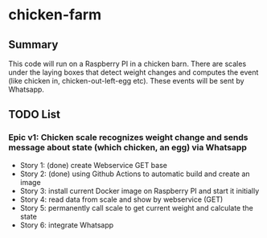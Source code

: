 # chicken-farm

## Summary

This code will run on a Raspberry PI in a chicken barn. There are scales under the laying boxes that detect weight changes and computes the event (like chicken in, chicken-out-left-egg etc). These events will be sent by Whatsapp.

## TODO List

### Epic v1: Chicken scale recognizes weight change and sends message about state (which chicken, an egg) via Whatsapp

* Story 1: (done) create Webservice GET base
* Story 2: (done) using Github Actions to automatic build and create an image
* Story 3: install current Docker image on Raspberry PI and start it initially
* Story 4: read data from scale and show by webservice (GET)
* Story 5: permanently call scale to get current weight and calculate the state
* Story 6: integrate Whatsapp




